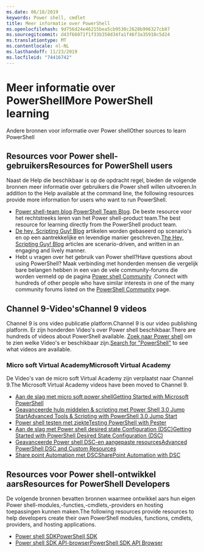 ```yaml
---
ms.date: 06/18/2019
keywords: Power shell, cmdlet
title: Meer informatie over PowerShell
ms.openlocfilehash: 9d756d24e46215bea5cb9530c2628b996327cb87
ms.sourcegitcommit: d43f66071f1f33b350d34fa1f46f3a35910c5d24
ms.translationtype: MT
ms.contentlocale: nl-NL
ms.lasthandoff: 11/23/2019
ms.locfileid: "74416742"
---
```

# <a name="more-powershell-learning"></a><span data-ttu-id="fa1df-103">Meer informatie over PowerShell</span><span class="sxs-lookup"><span data-stu-id="fa1df-103">More PowerShell learning</span></span>

<span data-ttu-id="fa1df-104">Andere bronnen voor informatie over Power shell</span><span class="sxs-lookup"><span data-stu-id="fa1df-104">Other sources to learn PowerShell</span></span>

## <a name="resources-for-powershell-users"></a><span data-ttu-id="fa1df-105">Resources voor Power shell-gebruikers</span><span class="sxs-lookup"><span data-stu-id="fa1df-105">Resources for PowerShell users</span></span>

<span data-ttu-id="fa1df-106">Naast de Help die beschikbaar is op de opdracht regel, bieden de volgende bronnen meer informatie over gebruikers die Power shell willen uitvoeren.</span><span class="sxs-lookup"><span data-stu-id="fa1df-106">In addition to the Help available at the command line, the following resources provide more information for users who want to run PowerShell.</span></span>

- <span data-ttu-id="fa1df-107">[Power shell-team blog](https://devblogs.microsoft.com/powershell/).</span><span class="sxs-lookup"><span data-stu-id="fa1df-107">[PowerShell Team Blog](https://devblogs.microsoft.com/powershell/).</span></span> <span data-ttu-id="fa1df-108">De beste resource voor het rechtstreeks leren van het Power shell-product team.</span><span class="sxs-lookup"><span data-stu-id="fa1df-108">The best resource for learning directly from the PowerShell product team.</span></span>
- <span data-ttu-id="fa1df-109">[De hey, Scripting Guy! Blog](https://devblogs.microsoft.com/scripting/) artikelen worden gebaseerd op scenario's en op een aantrekkelijke en levendige manier geschreven.</span><span class="sxs-lookup"><span data-stu-id="fa1df-109">[The Hey, Scripting Guy! Blog](https://devblogs.microsoft.com/scripting/) articles are scenario-driven, and written in an engaging and lively manner.</span></span>
- <span data-ttu-id="fa1df-110">Hebt u vragen over het gebruik van Power shell?</span><span class="sxs-lookup"><span data-stu-id="fa1df-110">Have questions about using PowerShell?</span></span> <span data-ttu-id="fa1df-111">Maak verbinding met honderden mensen die vergelijk bare belangen hebben in een van de vele community-forums die worden vermeld op de pagina [Power shell Community](/powershell/#pivot=main&panel=community) .</span><span class="sxs-lookup"><span data-stu-id="fa1df-111">Connect with hundreds of other people who have similar interests in one of the many community forums listed on the [PowerShell Community](/powershell/#pivot=main&panel=community) page.</span></span>

## <a name="channel-9-videos"></a><span data-ttu-id="fa1df-112">Channel 9-Video's</span><span class="sxs-lookup"><span data-stu-id="fa1df-112">Channel 9 videos</span></span>

<span data-ttu-id="fa1df-113">Channel 9 is ons video publicatie platform.</span><span class="sxs-lookup"><span data-stu-id="fa1df-113">Channel 9 is our video publishing platform.</span></span> <span data-ttu-id="fa1df-114">Er zijn honderden Video's over Power shell beschikbaar.</span><span class="sxs-lookup"><span data-stu-id="fa1df-114">There are hundreds of videos about PowerShell available.</span></span> <span data-ttu-id="fa1df-115">[Zoek naar Power shell](https://channel9.msdn.com/Search?term=PowerShell&sortBy=top-rated) om te zien welke Video's er beschikbaar zijn.</span><span class="sxs-lookup"><span data-stu-id="fa1df-115">[Search for "PowerShell"](https://channel9.msdn.com/Search?term=PowerShell&sortBy=top-rated) to see what videos are available.</span></span>

### <a name="microsoft-virtual-academy"></a><span data-ttu-id="fa1df-116">Micro soft Virtual Academy</span><span class="sxs-lookup"><span data-stu-id="fa1df-116">Microsoft Virtual Academy</span></span>

<span data-ttu-id="fa1df-117">De Video's van de micro soft Virtual Academy zijn verplaatst naar Channel 9.</span><span class="sxs-lookup"><span data-stu-id="fa1df-117">The Microsoft Virtual Academy videos have been moved to Channel 9.</span></span>

- [<span data-ttu-id="fa1df-118">Aan de slag met micro soft power shell</span><span class="sxs-lookup"><span data-stu-id="fa1df-118">Getting Started with Microsoft PowerShell</span></span>](https://channel9.msdn.com/Series/Getting-Started-with-Microsoft-PowerShell)
- [<span data-ttu-id="fa1df-119">Geavanceerde hulp middelen & scripting met Power Shell 3,0 Jump Start</span><span class="sxs-lookup"><span data-stu-id="fa1df-119">Advanced Tools & Scripting with PowerShell 3.0 Jump Start</span></span>](https://channel9.msdn.com/Series/Advanced-Tools-and-Scripting-with-PowerShell-3.0-Jump-Start)
- [<span data-ttu-id="fa1df-120">Power shell testen met ziekte</span><span class="sxs-lookup"><span data-stu-id="fa1df-120">Testing PowerShell with Pester</span></span>](https://channel9.msdn.com/Series/Testing-PowerShell-with-Pester)
- [<span data-ttu-id="fa1df-121">Aan de slag met Power shell desired state Configuration (DSC)</span><span class="sxs-lookup"><span data-stu-id="fa1df-121">Getting Started with PowerShell Desired State Configuration (DSC)</span></span>](https://channel9.msdn.com/Series/Getting-Started-with-PowerShell-DSC)
- [<span data-ttu-id="fa1df-122">Geavanceerde Power shell DSC-en aangepaste resources</span><span class="sxs-lookup"><span data-stu-id="fa1df-122">Advanced PowerShell DSC and Custom Resources</span></span>](https://channel9.msdn.com/Series/Advanced-PowerShell-DSC-and-Custom-Resources)
- [<span data-ttu-id="fa1df-123">Share point Automation met DSC</span><span class="sxs-lookup"><span data-stu-id="fa1df-123">SharePoint Automation with DSC</span></span>](https://channel9.msdn.com/Series/SharePoint-Automation-with-DSC)

## <a name="resources-for-powershell-developers"></a><span data-ttu-id="fa1df-124">Resources voor Power shell-ontwikkel aars</span><span class="sxs-lookup"><span data-stu-id="fa1df-124">Resources for PowerShell Developers</span></span>

<span data-ttu-id="fa1df-125">De volgende bronnen bevatten bronnen waarmee ontwikkel aars hun eigen Power shell-modules,-functies,-cmdlets,-providers en hosting toepassingen kunnen maken.</span><span class="sxs-lookup"><span data-stu-id="fa1df-125">The following resources provide resources to help developers create their own PowerShell modules, functions, cmdlets, providers, and hosting applications.</span></span>

- [<span data-ttu-id="fa1df-126">Power shell SDK</span><span class="sxs-lookup"><span data-stu-id="fa1df-126">PowerShell SDK</span></span>](/powershell/scripting/developer/windows-powershell)
- [<span data-ttu-id="fa1df-127">Power shell SDK API-browser</span><span class="sxs-lookup"><span data-stu-id="fa1df-127">PowerShell SDK API Browser</span></span>](/dotnet/api/system.management.automation)
